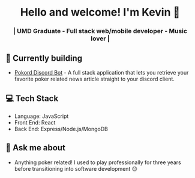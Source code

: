 
<h1 align="center">
    Hello and welcome! I'm Kevin 👋
</h1>

<h3 align="center">
    | UMD Graduate - Full stack web/mobile developer - Music lover |
</h3>

## 🚧 Currently building
* <a href="https://github.com/kyi193/poker-news-discord-bot">Pokord Discord Bot</a> - A full stack application that lets you retrieve your favorite poker related news article straight to your discord client.

## 💻 Tech Stack
* Language: JavaScript
* Front End: React
* Back End: Express/Node.js/MongoDB

## 💬 Ask me about
* Anything poker related! I used to play professionally for three years before transitioning into software development 😊

<!--
**kyi193/kyi193** is a ✨ _special_ ✨ repository because its `README.md` (this file) appears on your GitHub profile.

Here are some ideas to get you started:

- 🔭 I’m currently working on ...
- 🌱 I’m currently learning ...
- 👯 I’m looking to collaborate on ...
- 🤔 I’m looking for help with ...
- 💬 Ask me about ...
- 📫 How to reach me: ...
- 😄 Pronouns: ...
- ⚡ Fun fact: ...
-->
